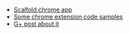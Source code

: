 * [Scalfold chrome app](http://extensionizr.com/)
* [Some chrome extension code samples](https://github.com/NewTabPage/)
* [G+ post about it](http://hsqldb.org/doc/guide/listeners-chapt.html#lsc_server_props)
